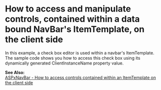 # How to access and manipulate controls, contained within a data bound NavBar's ItemTemplate, on the client side


<p>In this example, a check box editor is used within a navbar's ItemTemplate. The sample code shows you how to access this check box using its dynamically generated ClientInstanceName property value.</p><p><strong>See Also:</strong><br />
<a href="https://www.devexpress.com/Support/Center/p/E144">ASPxNavBar - How to access controls contained within an ItemTemplate on the client side</a></p>

<br/>


